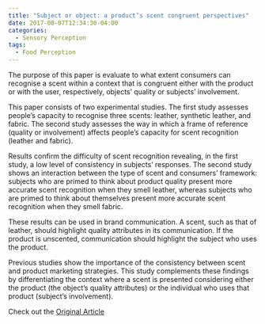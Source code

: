 ```yaml
---
title: "Subject or object: a product’s scent congruent perspectives"
date: 2017-08-07T12:34:30-04:00
categories:
  - Sensory Perception
tags:
  - Food Perception
---
```

The purpose of this paper is evaluate to what extent consumers can recognise a scent within a context that is congruent either with the product or with the user, respectively, objects’ quality or subjects’ involvement.


This paper consists of two experimental studies. The first study assesses people’s capacity to recognise three scents: leather, synthetic leather, and fabric. The second study assesses the way in which a frame of reference (quality or involvement) affects people’s capacity for scent recognition (leather and fabric).


Results confirm the difficulty of scent recognition revealing, in the first study, a low level of consistency in subjects’ responses. The second study shows an interaction between the type of scent and consumers’ framework: subjects who are primed to think about product quality present more accurate scent recognition when they smell leather, whereas subjects who are primed to think about themselves present more accurate scent recognition when they smell fabric.


These results can be used in brand communication. A scent, such as that of leather, should highlight quality attributes in its communication. If the product is unscented, communication should highlight the subject who uses the product.


Previous studies show the importance of the consistency between scent and product marketing strategies. This study complements these findings by differentiating the context where a scent is presented considering either the product (the object’s quality attributes) or the individual who uses that product (subject’s involvement).


Check out the [Original Article][URL] 

[URL]: https://www.emerald.com/insight/content/doi/10.1108/ARLA-01-2016-0026/full/html